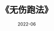 ---
title: 《无伤跑法》
page: readings
score: '-'
comment: （暂未读完）
date: 2022-06
douban: https://book.douban.com/subject/30394949/
tags: 
- 其他
---